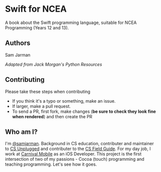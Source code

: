 # Swift for NCEA
A book about the Swift programming language, suitable for NCEA Programming (Years 12 and 13).

## Authors

Sam Jarman

*Adapted from Jack Morgan's Python Resources*

## Contributing

Please take these steps when contributing 

* If you think it's a typo or something, make an issue.
* If larger, make a pull request. 
* To send a PR, first fork, make changes (**be sure to check they look fine when rendered**) and then create the PR


## Who am I?

I'm [@samjarman](http://www.twitter.com/samjarman). Background in CS education, contributer and maintainer to [CS Unplugged](www.csunplugged.org) and contributer to the [CS Field Guide](http://csfieldguide.org.nz/). For my day job, I work at [Carnival Mobile](www.carnivalmobile.com) as an iOS Developer. This project is the first intersection of two of my passions - Cocoa (touch) programming and teaching programming. Let's see how it goes.


